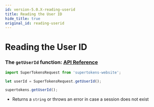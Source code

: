 ```yaml
---
id: version-5.0.X-reading-userid
title: Reading the User ID
hide_title: true
original_id: reading-userid
---
```


# Reading the User ID

### The ```getUserId``` function: [API Reference](../api-reference#getuserid)

<!--DOCUSAURUS_CODE_TABS-->
<!--Via NPM-->
```ts
import SuperTokensRequest from 'supertokens-website';

let userId = SuperTokensRequest.getUserId();
```
<!--Via script tag-->
```js
supertokens.getUserId();
```
<!--END_DOCUSAURUS_CODE_TABS-->

- Returns a ```string``` or throws an error in case a session does not exist

